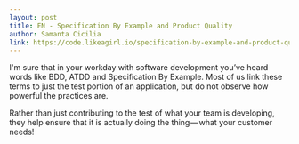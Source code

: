 ```yaml
---
layout: post
title: EN - Specification By Example and Product Quality
author: Samanta Cicilia
link: https://code.likeagirl.io/specification-by-example-and-product-quality-4138ef13332e
---
```


I'm sure that in your workday with software development you’ve heard words like BDD, ATDD and Specification By Example. Most of us link these terms to just the test portion of an application, but do not observe how powerful the practices are.

Rather than just contributing to the test of what your team is developing, they help ensure that it is actually doing the thing — what your customer needs!
